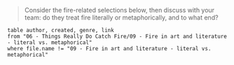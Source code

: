 > Consider the fire-related selections below, then discuss with your team: do they treat fire literally or metaphorically, and to what end?

```dataview
table author, created, genre, link 
from "06 - Things Really Do Catch Fire/09 - Fire in art and literature - literal vs. metaphorical"
where file.name != "09 - Fire in art and literature - literal vs. metaphorical"
```
